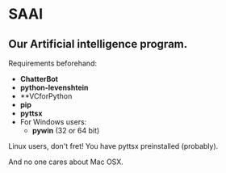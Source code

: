 # SAAI
## Our Artificial intelligence program.

Requirements beforehand:
- **ChatterBot**
- **python-levenshtein**
- **VCforPython
- **pip**
- **pyttsx**
- For Windows users:
  - **pywin** (32 or 64 bit)

Linux users, don't fret! You have pyttsx preinstalled (probably).

And no one cares about Mac OSX.
